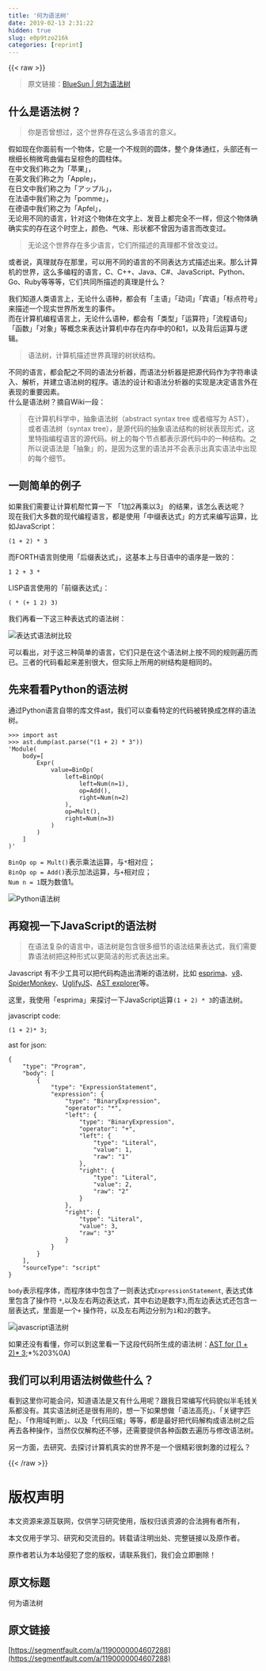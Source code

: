 ```yaml
---
title: '何为语法树' 
date: 2019-02-13 2:31:22
hidden: true
slug: e0p9tzo216k
categories: [reprint]
---
```


{{< raw >}}

                    
<blockquote><p>原文链接：<a href="http://huang-jerryc.com/2016/03/15/%E4%BD%95%E4%B8%BA%E8%AF%AD%E6%B3%95%E6%A0%91/" rel="nofollow noreferrer" target="_blank">BlueSun | 何为语法树</a></p></blockquote>
<h2 id="articleHeader0">什么是语法树？</h2>
<blockquote><p>你是否曾想过，这个世界存在这么多语言的意义。</p></blockquote>
<p>假如现在你面前有一个物体，它是一个不规则的圆体，整个身体通红，头部还有一根细长稍微弯曲偏右呈棕色的圆柱体。    <br>在中文我们称之为「苹果」，    <br>在英文我们称之为「Apple」，    <br>在日文中我们称之为「アップル」，    <br>在法语中我们称之为「pomme」，    <br>在德语中我们称之为「Apfel」，    <br>无论用不同的语言，针对这个物体在文字上、发音上都完全不一样，但这个物体确确实实的存在这个时空上，颜色、气味、形状都不曾因为语言而改变过。</p>
<blockquote><p>无论这个世界存在多少语言，它们所描述的真理都不曾改变过。</p></blockquote>
<p>或者说，真理就存在那里，可以用不同的语言的不同表达方式描述出来。那么计算机的世界，这么多编程的语言，C、C++、Java、C#、JavaScript、Python、Go、Ruby等等等，它们共同所描述的真理是什么？</p>
<p>我们知道人类语言上，无论什么语种，都会有「主语」「动词」「宾语」「标点符号」来描述一个现实世界所发生的事件。<br>而在计算机编程语言上，无论什么语种，都会有「类型」「运算符」「流程语句」「函数」「对象」等概念来表达计算机中存在内存中的0和1，以及背后运算与逻辑。</p>
<blockquote><p>语法树，计算机描述世界真理的树状结构。</p></blockquote>
<p>不同的语言，都会配之不同的语法分析器，而语法分析器是把源代码作为字符串读入、解析，并建立语法树的程序。语法的设计和语法分析器的实现是决定语言外在表现的重要因素。    <br>什么是语法树？摘自Wiki一段：</p>
<blockquote><p>在计算机科学中，抽象语法树（abstract syntax tree 或者缩写为 AST），或者语法树（syntax tree），是源代码的抽象语法结构的树状表现形式，这里特指编程语言的源代码。树上的每个节点都表示源代码中的一种结构。之所以说语法是「抽象」的，是因为这里的语法并不会表示出真实语法中出现的每个细节。</p></blockquote>
<h2 id="articleHeader1">一则简单的例子</h2>
<p>如果我们需要让计算机帮忙算一下 「1加2再乘以3」 的结果，该怎么表达呢？    <br>现在我们大多数的现代编程语言，都是使用「中缀表达式」的方式来编写运算，比如JavaScript：</p>
<div class="widget-codetool" style="display:none;">
      <div class="widget-codetool--inner">
      <span class="selectCode code-tool" data-toggle="tooltip" data-placement="top" title="" data-original-title="全选"></span>
      <span type="button" class="copyCode code-tool" data-toggle="tooltip" data-placement="top" data-clipboard-text="(1 + 2) * 3" title="" data-original-title="复制"></span>
      <span type="button" class="saveToNote code-tool" data-toggle="tooltip" data-placement="top" title="" data-original-title="放进笔记"></span>
      </div>
      </div><pre class="hljs lsl"><code style="word-break: break-word; white-space: initial;">(<span class="hljs-number">1</span> + <span class="hljs-number">2</span>) * <span class="hljs-number">3</span></code></pre>
<p>而FORTH语言则使用「后缀表达式」，这基本上与日语中的语序是一致的：</p>
<div class="widget-codetool" style="display:none;">
      <div class="widget-codetool--inner">
      <span class="selectCode code-tool" data-toggle="tooltip" data-placement="top" title="" data-original-title="全选"></span>
      <span type="button" class="copyCode code-tool" data-toggle="tooltip" data-placement="top" data-clipboard-text="1 2 + 3 *" title="" data-original-title="复制"></span>
      <span type="button" class="saveToNote code-tool" data-toggle="tooltip" data-placement="top" title="" data-original-title="放进笔记"></span>
      </div>
      </div><pre class="hljs basic"><code style="word-break: break-word; white-space: initial;"><span class="hljs-symbol">1 </span><span class="hljs-number">2</span> + <span class="hljs-number">3</span> *</code></pre>
<p>LISP语言使用的「前缀表达式」：</p>
<div class="widget-codetool" style="display:none;">
      <div class="widget-codetool--inner">
      <span class="selectCode code-tool" data-toggle="tooltip" data-placement="top" title="" data-original-title="全选"></span>
      <span type="button" class="copyCode code-tool" data-toggle="tooltip" data-placement="top" data-clipboard-text="( * (+ 1 2) 3)" title="" data-original-title="复制"></span>
      <span type="button" class="saveToNote code-tool" data-toggle="tooltip" data-placement="top" title="" data-original-title="放进笔记"></span>
      </div>
      </div><pre class="hljs clojure"><code style="word-break: break-word; white-space: initial;">( * (<span class="hljs-name"><span class="hljs-builtin-name">+</span></span> <span class="hljs-number">1</span> <span class="hljs-number">2</span>) <span class="hljs-number">3</span>)</code></pre>
<p>我们再看一下这三种表达式的语法树：</p>
<p><span class="img-wrap"><img data-src="/img/bVtuIY" src="https://static.alili.tech/img/bVtuIY" alt="表达式语法树比较" title="表达式语法树比较" style="cursor: pointer;"></span></p>
<p>可以看出，对于这三种简单的语言，它们只是在这个语法树上按不同的规则遍历而已。三者的代码看起来差别很大，但实际上所用的树结构是相同的。</p>
<h2 id="articleHeader2">先来看看Python的语法树</h2>
<p>通过Python语言自带的库文件ast，我们可以查看特定的代码被转换成怎样的语法树。</p>
<div class="widget-codetool" style="display:none;">
      <div class="widget-codetool--inner">
      <span class="selectCode code-tool" data-toggle="tooltip" data-placement="top" title="" data-original-title="全选"></span>
      <span type="button" class="copyCode code-tool" data-toggle="tooltip" data-placement="top" data-clipboard-text=">>> import ast
>>> ast.dump(ast.parse(&quot;(1 + 2) * 3&quot;))
'Module(
    body=[
        Expr(
            value=BinOp(
                left=BinOp(
                    left=Num(n=1), 
                    op=Add(), 
                    right=Num(n=2)
                ), 
                op=Mult(), 
                right=Num(n=3)
            )
        )
    ]
)'" title="" data-original-title="复制"></span>
      <span type="button" class="saveToNote code-tool" data-toggle="tooltip" data-placement="top" title="" data-original-title="放进笔记"></span>
      </div>
      </div><pre class="hljs nix"><code>&gt;&gt;&gt; <span class="hljs-built_in">import</span> ast
&gt;&gt;&gt; ast.dump(ast.parse(<span class="hljs-string">"(1 + 2) * 3"</span>))
'Module(
    <span class="hljs-attr">body=[</span>
        Expr(
            <span class="hljs-attr">value=BinOp(</span>
                <span class="hljs-attr">left=BinOp(</span>
                    <span class="hljs-attr">left=Num(n=1),</span> 
                    <span class="hljs-attr">op=Add(),</span> 
                    <span class="hljs-attr">right=Num(n=2)</span>
                ), 
                <span class="hljs-attr">op=Mult(),</span> 
                <span class="hljs-attr">right=Num(n=3)</span>
            )
        )
    ]
)'</code></pre>
<p><code>BinOp op = Mult()</code>表示乘法运算，与<code>*</code>相对应；    <br><code>BinOp op = Add()</code>表示加法运算，与<code>+</code>相对应；    <br><code>Num n = 1</code>既为数值1。</p>
<p><span class="img-wrap"><img data-src="/img/bVtuIZ" src="https://static.alili.tech/img/bVtuIZ" alt="Python语法树" title="Python语法树" style="cursor: pointer;"></span></p>
<h2 id="articleHeader3">再窥视一下JavaScript的语法树</h2>
<blockquote><p>在语法复杂的语言中，语法树是包含很多细节的语法结果表达式，我们需要靠语法树把这种形式以更简洁的形式表达出来。</p></blockquote>
<p>Javascript 有不少工具可以把代码构造出清晰的语法树，比如 <a href="http://esprima.org/%20" rel="nofollow noreferrer" target="_blank">esprima</a>、<a href="https://code.google.com/p/v8/source/browse/branches/bleeding_edge/src/ast.h" rel="nofollow noreferrer" target="_blank">v8</a>、<a href="https://developer.mozilla.org/en-US/docs/Mozilla/Projects/SpiderMonkey/Parser_API" rel="nofollow noreferrer" target="_blank">SpiderMonkey</a>、<a href="http://lisperator.net/uglifyjs/" rel="nofollow noreferrer" target="_blank">UglifyJS</a>、<a href="http://astexplorer.net/" rel="nofollow noreferrer" target="_blank">AST explorer</a>等。</p>
<p>这里，我使用「esprima」来探讨一下JavaScript运算<code>(1 + 2) * 3</code>的语法树。</p>
<p>javascript code:</p>
<div class="widget-codetool" style="display:none;">
      <div class="widget-codetool--inner">
      <span class="selectCode code-tool" data-toggle="tooltip" data-placement="top" title="" data-original-title="全选"></span>
      <span type="button" class="copyCode code-tool" data-toggle="tooltip" data-placement="top" data-clipboard-text="(1 + 2)* 3;" title="" data-original-title="复制"></span>
      <span type="button" class="saveToNote code-tool" data-toggle="tooltip" data-placement="top" title="" data-original-title="放进笔记"></span>
      </div>
      </div><pre class="hljs lsl"><code style="word-break: break-word; white-space: initial;">(<span class="hljs-number">1</span> + <span class="hljs-number">2</span>)* <span class="hljs-number">3</span>;</code></pre>
<p>ast for json:</p>
<div class="widget-codetool" style="display:none;">
      <div class="widget-codetool--inner">
      <span class="selectCode code-tool" data-toggle="tooltip" data-placement="top" title="" data-original-title="全选"></span>
      <span type="button" class="copyCode code-tool" data-toggle="tooltip" data-placement="top" data-clipboard-text="{
    &quot;type&quot;: &quot;Program&quot;,
    &quot;body&quot;: [
        {
            &quot;type&quot;: &quot;ExpressionStatement&quot;,
            &quot;expression&quot;: {
                &quot;type&quot;: &quot;BinaryExpression&quot;,
                &quot;operator&quot;: &quot;*&quot;,
                &quot;left&quot;: {
                    &quot;type&quot;: &quot;BinaryExpression&quot;,
                    &quot;operator&quot;: &quot;+&quot;,
                    &quot;left&quot;: {
                        &quot;type&quot;: &quot;Literal&quot;,
                        &quot;value&quot;: 1,
                        &quot;raw&quot;: &quot;1&quot;
                    },
                    &quot;right&quot;: {
                        &quot;type&quot;: &quot;Literal&quot;,
                        &quot;value&quot;: 2,
                        &quot;raw&quot;: &quot;2&quot;
                    }
                },
                &quot;right&quot;: {
                    &quot;type&quot;: &quot;Literal&quot;,
                    &quot;value&quot;: 3,
                    &quot;raw&quot;: &quot;3&quot;
                }
            }
        }
    ],
    &quot;sourceType&quot;: &quot;script&quot;
}" title="" data-original-title="复制"></span>
      <span type="button" class="saveToNote code-tool" data-toggle="tooltip" data-placement="top" title="" data-original-title="放进笔记"></span>
      </div>
      </div><pre class="hljs json"><code>{
    <span class="hljs-attr">"type"</span>: <span class="hljs-string">"Program"</span>,
    <span class="hljs-attr">"body"</span>: [
        {
            <span class="hljs-attr">"type"</span>: <span class="hljs-string">"ExpressionStatement"</span>,
            <span class="hljs-attr">"expression"</span>: {
                <span class="hljs-attr">"type"</span>: <span class="hljs-string">"BinaryExpression"</span>,
                <span class="hljs-attr">"operator"</span>: <span class="hljs-string">"*"</span>,
                <span class="hljs-attr">"left"</span>: {
                    <span class="hljs-attr">"type"</span>: <span class="hljs-string">"BinaryExpression"</span>,
                    <span class="hljs-attr">"operator"</span>: <span class="hljs-string">"+"</span>,
                    <span class="hljs-attr">"left"</span>: {
                        <span class="hljs-attr">"type"</span>: <span class="hljs-string">"Literal"</span>,
                        <span class="hljs-attr">"value"</span>: <span class="hljs-number">1</span>,
                        <span class="hljs-attr">"raw"</span>: <span class="hljs-string">"1"</span>
                    },
                    <span class="hljs-attr">"right"</span>: {
                        <span class="hljs-attr">"type"</span>: <span class="hljs-string">"Literal"</span>,
                        <span class="hljs-attr">"value"</span>: <span class="hljs-number">2</span>,
                        <span class="hljs-attr">"raw"</span>: <span class="hljs-string">"2"</span>
                    }
                },
                <span class="hljs-attr">"right"</span>: {
                    <span class="hljs-attr">"type"</span>: <span class="hljs-string">"Literal"</span>,
                    <span class="hljs-attr">"value"</span>: <span class="hljs-number">3</span>,
                    <span class="hljs-attr">"raw"</span>: <span class="hljs-string">"3"</span>
                }
            }
        }
    ],
    <span class="hljs-attr">"sourceType"</span>: <span class="hljs-string">"script"</span>
}</code></pre>
<p><code>body</code>表示程序体，而程序体中包含了一则表达式<code>ExpressionStatement</code>, 表达式体里包含了操作符 <code>*</code>,以及左右两边表达式，其中右边是数字<code>3</code>,而左边表达式还包含一层表达式，里面是一个<code>+</code> 操作符，以及左右两边分别为<code>1</code>和<code>2</code>的数字。</p>
<p><span class="img-wrap"><img data-src="/img/bVtuI5" src="https://static.alili.tech/img/bVtuI5" alt="javascript语法树" title="javascript语法树" style="cursor: pointer; display: inline;"></span></p>
<p>如果还没有看懂，你可以到这里看一下这段代码所生成的语法树：<a href="http://esprima.org/demo/parse.html?code=%2F%2F%20Life%2C%20Universe%2C%20and%20Everything%0A(1%20%2B%202%5C" rel="nofollow noreferrer" target="_blank">AST for (1 + 2)* 3;</a>*%203%0A)</p>
<h2 id="articleHeader4">我们可以利用语法树做些什么？</h2>
<p>看到这里你可能会问，知道语法是又有什么用呢？跟我日常编写代码貌似半毛钱关系都没有。其实语法树还是很有用的，想一下如果想做「语法高亮」、「关键字匹配」、「作用域判断」、以及「代码压缩」等等，都是最好把代码解构成语法树之后再去各种操作，当然仅仅解构还不够，还需要提供各种函数去遍历与修改语法树。</p>
<p>另一方面，去研究、去探讨计算机真实的世界不是一个很精彩很刺激的过程么？</p>

                
{{< /raw >}}

# 版权声明
本文资源来源互联网，仅供学习研究使用，版权归该资源的合法拥有者所有，

本文仅用于学习、研究和交流目的。转载请注明出处、完整链接以及原作者。

原作者若认为本站侵犯了您的版权，请联系我们，我们会立即删除！

## 原文标题
何为语法树

## 原文链接
[https://segmentfault.com/a/1190000004607288](https://segmentfault.com/a/1190000004607288)

